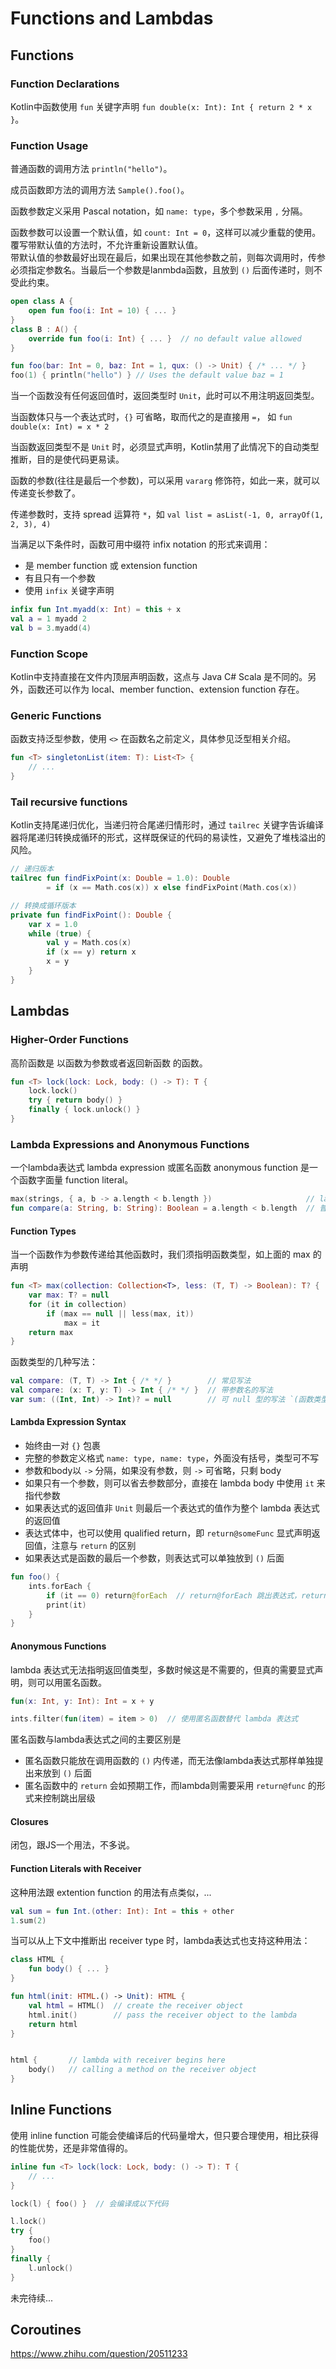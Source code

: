 # Functions and Lambdas

## Functions

### Function Declarations

Kotlin中函数使用 `fun` 关键字声明 `fun double(x: Int): Int { return 2 * x }`。

### Function Usage

普通函数的调用方法 `println("hello")`。

成员函数即方法的调用方法 `Sample().foo()`。

函数参数定义采用 Pascal notation，如 `name: type`，多个参数采用 `,` 分隔。

函数参数可以设置一个默认值，如 `count: Int = 0`，这样可以减少重载的使用。  
覆写带默认值的方法时，不允许重新设置默认值。  
带默认值的参数最好出现在最后，如果出现在其他参数之前，则每次调用时，传参必须指定参数名。当最后一个参数是lanmbda函数，且放到 `()` 后面传递时，则不受此约束。

```kt
open class A {
    open fun foo(i: Int = 10) { ... }
}
class B : A() {
    override fun foo(i: Int) { ... }  // no default value allowed
}

fun foo(bar: Int = 0, baz: Int = 1, qux: () -> Unit) { /* ... */ }
foo(1) { println("hello") } // Uses the default value baz = 1 
```

当一个函数没有任何返回值时，返回类型时 `Unit`，此时可以不用注明返回类型。

当函数体只与一个表达式时，`{}` 可省略，取而代之的是直接用 `=`， 如 `fun double(x: Int) = x * 2`

当函数返回类型不是 `Unit` 时，必须显式声明，Kotlin禁用了此情况下的自动类型推断，目的是使代码更易读。

函数的参数(往往是最后一个参数)，可以采用 `vararg` 修饰符，如此一来，就可以传递变长参数了。

传递参数时，支持 spread 运算符 `*`，如 `val list = asList(-1, 0, arrayOf(1, 2, 3), 4)`

当满足以下条件时，函数可用中缀符 infix notation 的形式来调用：
  * 是 member function 或 extension function
  * 有且只有一个参数
  * 使用 `infix` 关键字声明

```kt
infix fun Int.myadd(x: Int) = this + x
val a = 1 myadd 2
val b = 3.myadd(4)
```

### Function Scope

Kotlin中支持直接在文件内顶层声明函数，这点与 Java C# Scala 是不同的。另外，函数还可以作为 local、member function、extension function 存在。

### Generic Functions

函数支持泛型参数，使用 `<>` 在函数名之前定义，具体参见泛型相关介绍。

```kt
fun <T> singletonList(item: T): List<T> {
    // ...
}
```

### Tail recursive functions

Kotlin支持尾递归优化，当递归符合尾递归情形时，通过 `tailrec` 关键字告诉编译器将尾递归转换成循环的形式，这样既保证的代码的易读性，又避免了堆栈溢出的风险。

```kt
// 递归版本
tailrec fun findFixPoint(x: Double = 1.0): Double
        = if (x == Math.cos(x)) x else findFixPoint(Math.cos(x))

// 转换成循环版本
private fun findFixPoint(): Double {
    var x = 1.0
    while (true) {
        val y = Math.cos(x)
        if (x == y) return x
        x = y
    }
}
```


## Lambdas

### Higher-Order Functions

高阶函数是 以函数为参数或者返回新函数 的函数。

```kt
fun <T> lock(lock: Lock, body: () -> T): T {
    lock.lock()
    try { return body() }
    finally { lock.unlock() }
}
```

### Lambda Expressions and Anonymous Functions

一个lambda表达式 lambda expression 或匿名函数 anonymous function 是一个函数字面量 function literal。

```kt
max(strings, { a, b -> a.length < b.length })                     // lambda 表达式版本
fun compare(a: String, b: String): Boolean = a.length < b.length  // 普通函数版本
```

#### Function Types

当一个函数作为参数传递给其他函数时，我们须指明函数类型，如上面的 max 的声明

```kt
fun <T> max(collection: Collection<T>, less: (T, T) -> Boolean): T? {
    var max: T? = null
    for (it in collection)
        if (max == null || less(max, it))
            max = it
    return max
}
```

函数类型的几种写法：

```kt
val compare: (T, T) -> Int { /* */ }        // 常见写法
val compare: (x: T, y: T) -> Int { /* */ }  // 带参数名的写法
var sum: ((Int, Int) -> Int)? = null        // 可 null 型的写法 `(函数类型)?`
```

#### Lambda Expression Syntax

* 始终由一对 `{}` 包裹
* 完整的参数定义格式 `name: type, name: type`，外面没有括号，类型可不写
* 参数和body以 `->` 分隔，如果没有参数，则 `->` 可省略，只剩 body
* 如果只有一个参数，则可以省去参数部分，直接在 lambda body 中使用 `it` 来指代参数
* 如果表达式的返回值非 `Unit` 则最后一个表达式的值作为整个 lambda 表达式的返回值
* 表达式体中，也可以使用 qualified return，即 `return@someFunc` 显式声明返回值，注意与 `return` 的区别
* 如果表达式是函数的最后一个参数，则表达式可以单独放到 `()` 后面

```kt
fun foo() {
    ints.forEach {
        if (it == 0) return@forEach  // return@forEach 跳出表达式，return 则跳出 foo
        print(it)
    }
}
```

#### Anonymous Functions

lambda 表达式无法指明返回值类型，多数时候这是不需要的，但真的需要显式声明，则可以用匿名函数。

```kt
fun(x: Int, y: Int): Int = x + y

ints.filter(fun(item) = item > 0)  // 使用匿名函数替代 lambda 表达式
```

匿名函数与lambda表达式之间的主要区别是
  * 匿名函数只能放在调用函数的 `()` 内传递，而无法像lambda表达式那样单独提出来放到 `()` 后面
  * 匿名函数中的 `return` 会如预期工作，而lambda则需要采用 `return@func` 的形式来控制跳出层级

#### Closures

闭包，跟JS一个用法，不多说。

#### Function Literals with Receiver

这种用法跟 extention function 的用法有点类似，...

```kt
val sum = fun Int.(other: Int): Int = this + other
1.sum(2)
```

当可以从上下文中推断出 receiver type 时，lambda表达式也支持这种用法：

```kt
class HTML {
    fun body() { ... }
}

fun html(init: HTML.() -> Unit): HTML {
    val html = HTML()  // create the receiver object
    html.init()        // pass the receiver object to the lambda
    return html
}


html {       // lambda with receiver begins here
    body()   // calling a method on the receiver object
}
```

## Inline Functions

使用 inline function 可能会使编译后的代码量增大，但只要合理使用，相比获得的性能优势，还是非常值得的。

```kt
inline fun <T> lock(lock: Lock, body: () -> T): T {
    // ...
}

lock(l) { foo() }  // 会编译成以下代码

l.lock()
try {
    foo()
}
finally {
    l.unlock()
}
```

未完待续...


## Coroutines

https://www.zhihu.com/question/20511233






